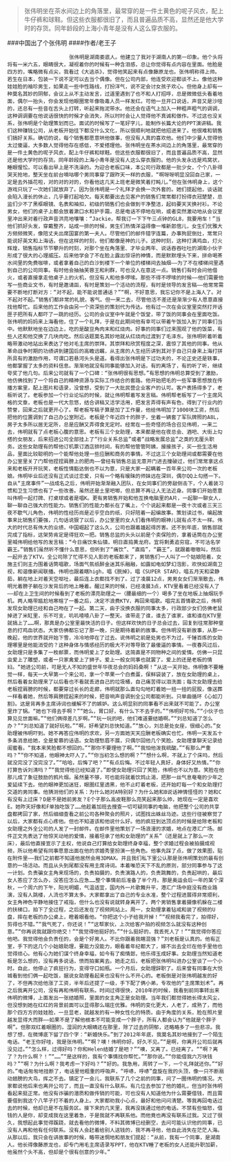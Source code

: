 > 张伟明坐在茶水间边上的角落里，最常穿的是一件土黄色的呢子风衣，配上牛仔裤和球鞋。但这些衣服都很旧了，而且普遍品质不高，显然还是他大学时的存货。同年龄段的上海小青年是没有人这么穿衣服的。

###中国出了个张伟明
####作者/老王子

						张伟明是湖南娄底人。他建立了我对于湖南人的第一印象。他个头将将有一米六五，眼睛很大，凝视着你的时候有一种含泪感，总让你觉得有点内容在里面。他脸是四方的，嘴略微有点尖，我看过《大逃杀》，觉得他笑起来有点像藤原龙也。张伟明称得上帅。若生在日本，包装一下说不定可以去当个偶像。但在公司内部，他连受欢迎都谈不上。像他这种娃娃脸的袖珍男生，如果走一些中性路线，打扮洋气，说不定会讨女孩子欢心。但他身上却有一种莫名其妙的阴郁，会议上从不主动发言，过道里遇到了也不和人打招呼，总是微微低头看着地面，偶尔一抬头，你会发现他眼圈常年像吸毒人员一样发红。可他一旦开口说话，声音又是沙哑的，还总有一些音在舌头上打转，听起来拖泥带水。他还会在语气上加入一种粗声粗气的调调，这种调调要在他说话很快的时候才会消失，所以时时会让人觉得他不真诚和做作。不过这也没关系，张伟明是个助理策划而已。面试的时候写了一笔好字儿，能制作长篇大论的PPT演讲稿。我们这种赚钱公司，从老板开始往下都没什么文化，所以很顺利地就把他招进来了。他很难和销售们搞好关系。确切的说，每个销售都愿意哄他做事，但没有人真的喜欢他。他们中少量人觉得他太过傻逼，大多数人觉得他存在感低，不爱搭理他。张伟明坐在茶水间边上的角落里，最常穿的是一件土黄色的呢子风衣，配上牛仔裤和球鞋。但这些衣服都很旧了，而且普遍品质不高，显然还是他大学时的存货。同年龄段的上海小青年是没有人这么穿衣服的。他的头发永远是鸡窝状，睡眼惺忪，可以看出早上是不洗澡的。为迎合老板口味，本公司行政都是一批少女，个个八卦得哭天抢地，整天坐在前台嘀咕哪个男同事穿了跟昨天一样的衣服，“啊呀呀明显没回自己家，一定是去外插花啦，对的对的对的，你看他这几天上班老是微笑着打盹儿。”但在张伟明身上，这个游戏只玩了一次她们就放弃了。因为张伟明是一个礼拜才会换一次外套的。她们提起他，谈话就会陷入漫长的休止，几乎要打起哈欠。每天都要出去见客户的销售们常常都打扮得衣冠楚楚，总监们少不了黑框眼镜、名表和袖扣，初级的销售们也会做到干净整洁，起码要天天换衬衫。不论男女，他们的桌子上都会放着漱口水和护手霜，总是电话不停地在响，或者突然激动地从会议室里冲出来对着行政声音洪亮地嚷嚷：“Jackie，帮我订一下下午三点钟的GL8，我要用车！”当他们抓好头发，穿戴整齐，站成一排的时候，男生们热情洋溢得像一堆新郎倌儿，女生们优雅大方频频微笑，像陪丈夫出席国宴的第一夫人。尽管他们的邮件错字连篇，办事狗屁倒灶，常常只能说好英文和上海话，但在这样的时刻，他们都像是神的儿子。这种时刻，这种打满鸡血，灯火辉煌，销售指标节节攀升的时刻，对那个坐在角落里、才毕业两年、说话吞吞吐吐的湖南小伙子形成了很大的心理威压。后来他学会了不在脸上露出惊讶的神情，而是默默埋头下来，拼命喝茶水间里的免费咖啡，或者拿着自己的白沙到楼下一个单位的楼梯间去抽烟——为了不在楼梯间里遇到自己的公司同事。有时他会抽抽芙蓉王和利群，可也没人在意这一点。销售们有时会问他借火，或者直接拿走他桌子上的火机，但没有人和他多啰嗦。那些不得不啰嗦的时候——他们需要他写一些商业文书，有时是邀请函，有时是策划一个活动的流程，有时是领导的发言稿——他常常需要不断地打断对方：“对不起，能不能说普通话？”“啊，不好意思，我忘记你不是上海人了。对不起对不起。”销售们都非常的礼貌，客气。但一来二去，尽管他活不差还是渐渐少有人愿意直接找他帮忙。后来他的工作会由另一个资深些的策划代为传达。他有过一次在会议室里突然打开话匣子把所有人都吓了一跳的经历。公司的会议室中午就是个饭堂，带了饭的同事会在里面吃饭。张伟明的妈妈来上海看他，住了一个礼拜，于是在此期间他有幸可以带着午饭加入到了同事们当中。他默默地坐在边边上，吃的是酸豆角肉末和红烧肉。好事的同事们过来围观了他的饭菜，有些人还和他交换了几块肉吃。然后话题莫名其妙地就从红烧肉过渡到了毛泽东。张伟明听着听着略带激动地站出来表达了他对毛主席的崇拜。其崇拜和欣赏程度之深，震惊了其他的同事。他从革命战争时期的功绩讲到建国后的高瞻远瞩，从主席的人生经历讲到其对于自己只身来上海打拼所具有的激励作用，可谓口若悬河头头是道。看得出张伟明是下过功夫的，不论正史还是轶事，他都掌握了太多的资料信息。渐渐地就没有同事能够加入对话，有的离场了，有的听了听，继续夸奖了他几句。后来公司就有了一个口碑：“张伟明很有思想。”有思想的伟明总算受到了激励，他仿佛找到了一个将自己的精神资源与实际工作结合的套路。他开始把毛的一些军事思想放在传播方案里，配上图片和语录，没曾想，受到了一大批民营企业客户的认可。客户表扬得多了，老板听说了。老板参加一个行业论坛的时候，就让伟明帮着写发言稿。伟明帮老板写了一个主席风格的文章，老板也是一代大忽悠，结合讲稿又活学活用，把发言弄得有声有色，得到了行业内的赞誉，回来之后就更开心了。帮老板写稿子算是加了工作量，他给伟明加了1000块工资，然后把他的位置调到了自己办公室附近。老板是个年近四十的胖子，坐着一辆套了军队牌照的A8L，房子太多所以居无定所，总是应酬又弄得食无定时。经常在一些奇怪的场合召见伟明，一来二去，伟明就有了点老板心腹的意思。老板有三个女助理，本来都是他在夜总会、酒吧、大街上勾搭的女朋友，后来招进公司全部挂上了“行业关系总监”或者“战略发展总监”之类的无厘头职务。这些女助理有的帮他订机票订酒店排时间，有的帮他管管阿姨，接接孩子，买一些生活用品，里面比较聪明的一个能帮他处理一些应酬和商务的事情。不过这三个女助理间或都需要在他办公室里关了门帮他捏捏肩膀上的肥肉——曾经有销售总监无意开门进去撞破过，他们常常拿这点来和老板开开玩笑，老板性情豁达倒也不以为意，只是大家一起瞒着一百年来公司一次的老板娘。伟明毕业后还没有正式谈过恋爱，只有一个略有暧昧的师妹远在深圳，偶尔QQ上勾搭一下。自从“主席事件”一战成名之后，伟明开始渐渐融入团队，在女同事们的旁敲侧击下，个人着装习惯和卫生习惯也有了一些改善。虽然还是土里吧唧，但总算不再让人无法近身。同事们开始愿意叫伟明一起打牌、打桌球或者是唱K。更有男销售开始和他互换电脑里的A片，一起聊一聊女人，聊一聊自己强大的性能力。销售们的性能力都长在了嘴上，个个说起来都是一夜十次或者三天三夜不歇气儿角色，伟明的性经历尚是近乎空白的纸，只好陪着一起编故事。策划读过书，编起故事来比销售们要强，几句话说狠了以后，办公室里的女人们看伟明的眼神儿就有点不太一样。伟大的时代总有伟大的业绩，中国崛起了这么久，公司也跟着雄起得厉害。还不到年底，销售部就完成了指标，这架势肯定是得狂欢一把。销售总监的头头以前是个卖保险的，拿着话筒在办公室里喊伟明给他写的发言稿：“今日痛饮朱仙镇，明日直捣黄龙府。宜将剩勇追穷寇，不可沽名学霸王。”销售们虽然听不懂什么意思，但听到了“痛饮”、“直捣”，“霸王”，就跟着嗷嗷叫，然后一起开去了KTV。全公司除了忙得不见人影的老板都来了，男销售们一人叫了一个姑娘陪着，女施主们则主力围着话筒唱歌，场面气氛纸醉金迷其乐融融，如露如电如梦幻泡影，欢快如湖南卫视，和谐像新闻联播。伟明也跟着瞎high，唱《脱掉》，唱《SUPER STAR》，唱五月天和梁静茹，躺在地上对着天空呕吐，最后连上衣都找不到了。过了凌晨12点，男男女女们渐渐散去，伟明光着膀子躺在沙发背后的地上睡着。醒过来的时候，已经凌晨3点，KTV里看着已经没有人了——却在上卫生间的时候看到了老板的漂亮助理之一（腰最细的一个）喝多了坐在地板上抽烟玩手机。两人略带尴尬地寒暄了一番之后，决定不浪费KTV，再回来唱歌。唱完五首情歌之后，伟明发现女助理已经和自己吻在了一起。第二天，由于没换衣服的同事太多，行政部少女们仿佛老鼠掉进了米缸里，乐不可支，叽叽喳喳八卦了一整天。谁带走了谁，谁去了谁家，谁和谁在KTV里就搞上了……啊，那真是办公室里最快活的日子。但这样欢快的日子总会过去，回复到往常那种窒息的打鸡血状态。大家仿佛都忘记了那一晚，只是期待着新的故事。但伟明没有新故事，从那一晚起，他的世界就开始下雪，冷冷地停在了过去。说伟明之前是处男也不为过，千锤百炼的女助理哪里是他能消受的？这种身体与情感经历的极大不对等导致了最傻逼的事情。一夜春风过后，女助理只是多集了一枚邮票，而伟明爱上了女助理。这简直是不同物种之间的爱情。仿佛一只昆虫爱上了雕塑，或者一只家禽爱上了狮子。爱上一般女同事也就罢了。爱上的还是老板的情妇。“她进公司前，可是无人不知的盛世年华夜总会的妈妈桑啊！”从这一天开始，伟明像不要睡觉一样，每天一大早第一个来公司，拿一个苹果一个白煮蛋，保鲜袋装了，放在女助理的桌上，然后看着女助理来了以后看也不看就丢进自己的垃圾桶，自己痛苦得以泪洗面；每次女助理去给老板捏肩膀的时候，都要穿过长长的走廊，伟明就那么直勾勾地盯着她一扭一扭的屁股，像送葬一样看着她，然后等肩膀捏起来的时候，把音响声音调到全公司都能听到。只单曲循环《心如刀割》。这是背再多主席诗词也缓解不了的嫉妒。这么明显别的同事看不出来就不可能了。办公室里炸了锅。“她也下得去手啊？”“她么，胃口好，有什么下不去手的。”“伟明好可怜。”“小伙子也算见见世面嘛。”“他们俩得差几岁啊。”“玩一玩的吧，他们难道要结婚啊。”“刘总知道了怎么办？”“刘总知道了就好玩啦。”“啊，好希望刘总快知道。”“放心，刘总是处女座，很细心的。”女助理被伟明吓到。她不再答应伟明的求欢，另一方面她天天应酬老板确实也忙。伟明一天发五十多条消息给她，全是爱慕的话语。女助理愁眉不展，只偶尔回他几个笑脸。女助理拿聊天记录给闺蜜看。“我本来笑脸都不想回的。”“那你不要理他了啊。”“我怕他泼我硫酸。”“有那么严重吗？”“你不知道，他眼神太吓人了。”“你当初怎么想的啊？”“想什么啊，不就上了个床吗，然后就没完没了没完没了。”“哈哈，后悔了吧？”“有点后悔。不过年轻人真好，身体好又热情。”“你打算告诉刘清吗？”“我觉得他已经知道了。”即使女助理只回了笑脸，伟明也不以为意。笑脸在他那儿成了象征鼓励的鸦片烟。虽然量不够，可也能将就着饮鸩止渴，把那一丝气息奄奄的少年之爱延续下去。他的眼神更加迷狂，眼圈红里透黑，他不止盯着老板，还开始盯每一个和女助理打交道的男同事。他猜测他们的关系：为什么她对A特别好？为什么她和B说话神情怪怪的？她和C有没有上过床？D是不是她前男友？E个子那么高皮鞋那么亮笑起来那么帅，她现在一定是喜欢E。她昨天好像和F单独吃饭了……他趁着加班去搜查一切可疑同事的电脑，他把整个公司的共享盘都拷回了家，然后细细查看之前公司各种聚会的照片，试图找出蛛丝马迹。这些行径被察觉了以后，大家都有点心疼他。但也不知道该和他说什么好。他的疯狂到达顶点的时候是给除老板和女助理之外全公司的人发了一封邮件。在邮件里他策划了一场浪漫的求婚，地点在港汇广场。邮件正文先表达了他惊天动地的爱情，接着坦承了他和女助理的“关系”（还是就上了那么一次床），最后他直接宣示了主权，他说自己打算给女助理终身幸福，整个求婚过程会被拍摄成视频，所以他希望有同事愿意出面在他的求婚秀里扮演一些角色。他事先踩了点，做了效果图，贴在附件里——我们之前都不知道他居然会用3DMAX。并且我们私下里公认那是张伟明策划的最有创意的一场活动。而且从头到尾都没有用主席诗词。本着唯恐天下不乱的原则，部分同事参与了这一计划。负责骗女主角来现场的，负责拍摄的，负责演路人的，负责跳舞的，负责起哄的，最后女人答应了怎么办，没答应怎么应急……整个事情前后准备了半个月。那是奥运会后一年的某个深秋，一个周六的下午，阳光明媚，气温适宜，国内外一片歌舞升平，港汇广场中庭没有商业路演，没有人跳楼，人流也不算太多。大家都拿出了自己的专业水准，整个过程进展得非常顺利，女主角神色平静地接住了戒指，但什么也没有说就转身离开了。两个男销售拿着摄像机躲在二楼的扶梯口，拍下了全过程，之后还发在了视频网站上。周一，女助理拿着钻戒和装了视频的U盘，摔在老板的办公桌上，瞪着眼看他。“你把这个小子给我开掉！”“视频我看完了，拍得好，剪得也不错。”“我气死了，你还说！”“这帮家伙，上次给客户拍的视频怎么就没有这种创意。”“你再说我就跟你绝交！”“我觉得他挺好的。”“什么挺好的，我丢死人了！”“我觉得你答应他吧。我觉得他会负责任的，会是个好男人。不比你跟着我瞎混强？”刘老板是认真的。他有正室，手下的这几个小姑娘助理，要能力没能力，眼看着年纪都大了，嫁不出去全烂在他手里他也觉得烦心。他有心为她们谋个终身幸福，如今有了痴情郎，他乐得玉成好事。女助理当然知道老板是怎么想的，没有再多说话，愤而拍案离去。她走之后，老板把张伟明叫进办公室谈了一个小时。自此，他停止了疯狂行为，变得守口如瓶。一个月后，女助理辞职了。后来曾有同事在大悦城看到他们俩一起吃饭，据说女助理看起来也没有什么不开心的。老板倒是对张伟明越发的好了，不但再次给他涨了工资，半年后还提了一级，手下配了俩小弟，专攻他的“主席策划术”。再之后我离开公司，没有再和伟明有联系。时间过得很快，2010年的时候，我看到前同事转出来伟明的微博，上面发出一张结婚照，里面的女主角正是女助理。当年我们都觉得她长得太风尘，但没想到她在红红的背景前面可以显得那么端庄优雅。伟明的变化更大，人老了，成熟了，而他那个四方方的娃娃脸，一旦显老，就越发的有一种女性化的特质。由于角度的关系，脸在照片里越发显得大而胖——如果不是了解他根本不可能变成一个胖子，所有人都会认为“他就是个胖子啊”。但那双红着眼圈的，湿润的大眼睛还在那里，除了过去的阴郁，还略略多了一些悲凉。我想了想，在微博底下留了四个字：“新婚快乐。”到了2012年年底，我莫名其妙地接到了一个陌生电话。“老王你好哇，我是张伟明。”“啊？噢！伟明你好。好久不见。”“是啊，你离开公司后就再没见过。”“怎么样，过得好吗？你和Helen结婚了是吧？”“噢，又离了。已经离了。““啊？离了？为什么啊？！”“……”“是这样的，我有个事情找你帮忙。”“那你说。”“你能借我六万块钱吗？”“啊？为什么啊？我考虑一下好吗？”“好的。我急用，周转了一下，一个礼拜就还你。”“好的。”电话匆匆地挂断了，电话里他粗重的呼吸声，“呼哧，呼哧”盘旋在我的头顶，像一只不断扇动翅膀的大鸟，挥之不去。镇定了一会儿，我联系了几个之前的同事，问了一圈伟明的情况。大家都说他后来也离开公司了，而且一直没有什么联系。有几位去参加了他的婚礼，但当时张伟明看起来挺正常。他没有诈骗的潜质和做传销的可能，可也没有人知道他为什么需要借钱，而且需要借到我这个八竿子打不着的人身上。大家都劝我小心点，最好和他问问清楚。等我再回电话过去的时候，他却已是不在服务区。接下来的几天里，我再没拨通过他的电话。不禁有些恼怒，借钱的人是你，却变成我在这里着急，于是我就不再联系他。而他竟也再没有联系过我。又过了很久，我想起此事觉得蹊跷，就去看他的微博，不料其微博已经删空，去问可能认识他的同事，已没有人再和他有任何联系。没有人会赶着给别人送钱的，我不再寻他，他自此消失在茫茫人海。从那以后，我只会在讲故事的时候，略带迷惘地和朋友们提起：“从前，我有一个同事，是湖南人。他长得像藤原龙也，却专门用毛主席语录写PPT，他在KTV睡了老板的女人还能升职加薪，他虽然个头不高，但却是个很有创意的少年。”			  		